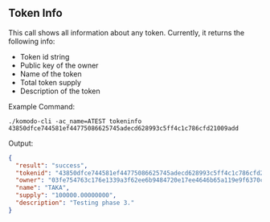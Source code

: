 ## Token Info
This call shows all information about any token. Currently, it returns the following info:
- Token id string  
- Public key of the owner  
- Name of the token  
- Total token supply  
- Description of the token

Example Command:
```shell
./komodo-cli -ac_name=ATEST tokeninfo 43850dfce744581ef44775086625745adecd628993c5ff4c1c786cfd21009add
```
Output:  
```JSON
{
  "result": "success",
  "tokenid": "43850dfce744581ef44775086625745adecd628993c5ff4c1c786cfd21009add",
  "owner": "03fe754763c176e1339a3f62ee6b9484720e17ee4646b65a119e9f6370c7004abc",
  "name": "TAKA",
  "supply": "100000.00000000",
  "description": "Testing phase 3."
}
```
